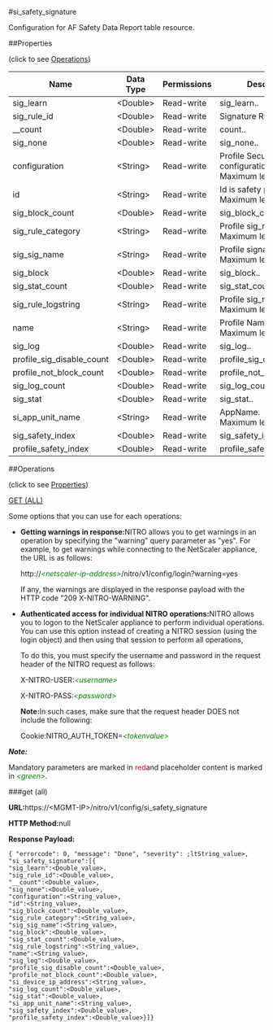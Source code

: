 #si_safety_signature

Configuration for AF Safety Data Report table resource.


##Properties 
<span>(click to see [Operations](#opera))</span>


<table><thead><tr><th>Name</th><th>Data Type</th><th>Permissions</th><th>Description</th></tr></thead><tbody><tr><td>sig_learn</td><td>&lt;Double></td><td>Read-write</td><td>sig_learn..</td></tr><tr><td>sig_rule_id</td><td>&lt;Double></td><td>Read-write</td><td>Signature Rule Id.</td></tr><tr><td>__count</td><td>&lt;Double></td><td>Read-write</td><td>count..</td></tr><tr><td>sig_none</td><td>&lt;Double></td><td>Read-write</td><td>sig_none..</td></tr><tr><td>configuration</td><td>&lt;String></td><td>Read-write</td><td>Profile Security configuration.<br>Maximum length = 255</td></tr><tr><td>id</td><td>&lt;String></td><td>Read-write</td><td>Id is safety profile.<br>Maximum length = 255</td></tr><tr><td>sig_block_count</td><td>&lt;Double></td><td>Read-write</td><td>sig_block_count..</td></tr><tr><td>sig_rule_category</td><td>&lt;String></td><td>Read-write</td><td>Profile sig_rule_category.<br>Maximum length = 2550</td></tr><tr><td>sig_sig_name</td><td>&lt;String></td><td>Read-write</td><td>Profile signature name.<br>Maximum length = 2550</td></tr><tr><td>sig_block</td><td>&lt;Double></td><td>Read-write</td><td>sig_block..</td></tr><tr><td>sig_stat_count</td><td>&lt;Double></td><td>Read-write</td><td>sig_stat_count..</td></tr><tr><td>sig_rule_logstring</td><td>&lt;String></td><td>Read-write</td><td>Profile sig_rule_logstring.<br>Maximum length = 2550</td></tr><tr><td>name</td><td>&lt;String></td><td>Read-write</td><td>Profile Name.<br>Maximum length = 255</td></tr><tr><td>sig_log</td><td>&lt;Double></td><td>Read-write</td><td>sig_log..</td></tr><tr><td>profile_sig_disable_count</td><td>&lt;Double></td><td>Read-write</td><td>profile_sig_disable_count..</td></tr><tr><td>profile_not_block_count</td><td>&lt;Double></td><td>Read-write</td><td>profile_not_block_count..</td></tr><tr><td>sig_log_count</td><td>&lt;Double></td><td>Read-write</td><td>sig_log_count..</td></tr><tr><td>sig_stat</td><td>&lt;Double></td><td>Read-write</td><td>sig_stat..</td></tr><tr><td>si_app_unit_name</td><td>&lt;String></td><td>Read-write</td><td>AppName.<br>Maximum length = 255</td></tr><tr><td>sig_safety_index</td><td>&lt;Double></td><td>Read-write</td><td>sig_safety_index..</td></tr><tr><td>profile_safety_index</td><td>&lt;Double></td><td>Read-write</td><td>profile_safety_index..</td></tr></tbody></table>
##Operations 
<span>(click to see [Properties](#prope))</span>


[GET (ALL)](#get-)


Some options that you can use for each operations:
<ul><li><p><b>Getting warnings in response:</b>NITRO allows you to get warnings in an operation by specifying the "warning" query parameter as "yes". For example, to get warnings while connecting to the NetScaler appliance, the URL is as follows:</p><p>http://<span style="color:green;font-style:italic;">&lt;netscaler-ip-address&gt;</span>/nitro/v1/config/login?warning=yes</p><p>If any, the warnings are displayed in the response payload with the HTTP code "209 X-NITRO-WARNING".</p></li><li><p><b>Authenticated access for individual NITRO operations:</b>NITRO allows you to logon to the NetScaler appliance to perform individual operations. You can use this option instead of creating a NITRO session (using the login object) and then using that session to perform all operations,</p><p>To do this, you must specify the username and password in the request header of the NITRO request as follows:</p><p>X-NITRO-USER:<span style="color:green;font-style:italic;">&lt;username&gt;</span></p><p>X-NITRO-PASS:<span style="color:green;font-style:italic;">&lt;password&gt;</span></p><p><b>Note:</b>In such cases, make sure that the request header DOES not include the following:</p><p>Cookie:NITRO_AUTH_TOKEN=<span style="color:green;font-style:italic;">&lt;tokenvalue&gt;</span></p></li></ul>



***Note:*** 
Mandatory parameters are marked in <span style="color:#FF0000;">red</span>and placeholder content is marked in <span style="color:green;font-style:italic">&lt;green&gt;</span>.

###get (all)



<b>URL:</b>https://&lt;MGMT-IP&gt;/nitro/v1/config/si_safety_signature
<b>HTTP Method:</b>null
<b>Response Payload: </b>```{ "errorcode": 0, "message": "Done", "severity": ;ltString_value>, "si_safety_signature":[{"sig_learn":<Double_value>,"sig_rule_id":<Double_value>,"__count":<Double_value>,"sig_none":<Double_value>,"configuration":<String_value>,"id":<String_value>,"sig_block_count":<Double_value>,"sig_rule_category":<String_value>,"sig_sig_name":<String_value>,"sig_block":<Double_value>,"sig_stat_count":<Double_value>,"sig_rule_logstring":<String_value>,"name":<String_value>,"sig_log":<Double_value>,"profile_sig_disable_count":<Double_value>,"profile_not_block_count":<Double_value>,"si_device_ip_address":<String_value>,"sig_log_count":<Double_value>,"sig_stat":<Double_value>,"si_app_unit_name":<String_value>,"sig_safety_index":<Double_value>,"profile_safety_index":<Double_value>}]}```



